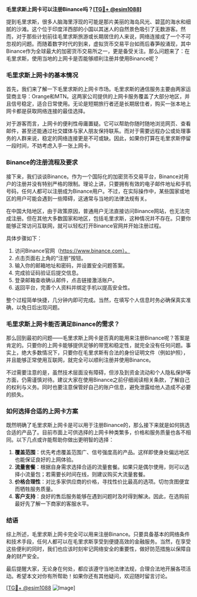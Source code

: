 **毛里求斯上网卡可以注册Binance吗？[[TG💪+ @esim1088](https://t.me/s/esim1088)]**

提到毛里求斯，很多人脑海里浮现的可能是那片美丽的海岛风光、碧蓝的海水和细腻的沙滩。这个位于印度洋西部的小国以其迷人的自然景色吸引了无数游客。然而，对于那些计划前往毛里求斯旅游或长期居住的人来说，网络连接成了一个不可忽视的问题。而随着数字时代的到来，虚拟货币交易平台如雨后春笋般涌现，其中Binance作为全球最大的加密货币交易所之一，更是备受关注。那么问题来了：在毛里求斯，使用当地的上网卡是否能够顺利注册并使用Binance呢？

### **毛里求斯上网卡的基本情况**

首先，我们来了解一下毛里求斯的上网卡市场。毛里求斯的通信服务主要由两家运营商主导：Orange和MTN。这两家公司提供的上网卡服务覆盖了大部分地区，并且信号稳定，适合日常使用。无论是短期旅行者还是长期居住者，购买一张本地上网卡都是获取网络连接的最佳选择。

对于游客而言，上网卡的便利性毋庸置疑。它可以帮助你随时随地浏览网页、查看邮件，甚至还能通过社交媒体与家人朋友保持联系。而对于需要远程办公或处理事务的人群来说，稳定的网络连接更是不可或缺。因此，如果你打算在毛里求斯停留一段时间，不妨考虑入手一张上网卡。

### **Binance的注册流程及要求**

接下来，我们谈谈Binance。作为一个国际化的加密货币交易平台，Binance对用户的注册并没有特别严格的限制。理论上讲，只要拥有有效的电子邮件地址和手机号码，任何人都可以注册成为Binance用户。不过，在实际操作中，某些国家或地区的用户可能会遇到一些障碍，这通常与当地的法律法规有关。

在中国大陆地区，由于政策原因，普通用户无法直接访问Binance网站，也无法完成注册。但在其他大多数国家和地区，包括毛里求斯，这种情况并不存在。只要你能够正常访问互联网，就可以轻松打开Binance官网并开始注册过程。

具体步骤如下：
1. 访问Binance官网（https://www.binance.com）。
2. 点击页面右上角的“注册”按钮。
3. 输入你的邮箱地址和密码，并设置安全问题答案。
4. 完成验证码验证后提交信息。
5. 登录邮箱查收确认邮件，点击链接激活账户。
6. 返回平台，完善个人资料并绑定手机以提高安全性。

整个过程简单快捷，几分钟内即可完成。当然，在填写个人信息时务必确保真实准确，以免日后出现问题。

### **毛里求斯上网卡能否满足Binance的需求？**

那么回到最初的问题——毛里求斯上网卡是否真的能用来注册Binance呢？答案是肯定的。只要你的上网卡能够提供足够的带宽和稳定性，就完全没有任何问题。事实上，绝大多数情况下，只要你在毛里求斯有合法的身份证明文件（例如护照），并且能够正常使用互联网，就完全可以顺利注册并使用Binance。

不过需要注意的是，虽然技术层面没有障碍，但涉及到资金流动和个人隐私保护等方面，仍需谨慎对待。建议大家在使用Binance之前仔细阅读相关条款，了解自己的权利与义务。同时也要注意保管好自己的账户信息，避免泄露给他人造成不必要的损失。

### **如何选择合适的上网卡方案**

既然明确了毛里求斯上网卡是可以用于注册Binance的，那么接下来就是如何挑选合适的产品了。目前市面上可供选择的上网卡种类繁多，价格和服务质量也各不相同。以下几点或许能帮助你做出更明智的选择：

1. **覆盖范围**：优先考虑覆盖范围广、信号强度高的产品。这样即使身处偏远地区也能保证良好的上网体验。
2. **流量套餐**：根据自身需求选择合适的流量套餐。如果只是偶尔使用，则可以选择小流量包；若需要长时间在线，则建议购买大流量套餐。
3. **价格合理性**：对比多家供应商的价格，寻找性价比最高的选项。切勿贪图便宜而牺牲服务质量。
4. **客户支持**：良好的售后服务能够在遇到问题时及时得到解决。因此，在选购前最好先了解一下商家的客服水平。

### **结语**

综上所述，毛里求斯上网卡完全可以用来注册Binance。只要具备基本的网络条件和技术手段，任何人都可以在毛里求斯享受到便捷高效的金融服务。当然，在享受这些便利的同时，我们也应该时刻牢记网络安全的重要性，做好防范措施以保障自身的财产安全。

最后提醒大家，无论身在何处，都应该遵守当地法律法规，合理合法地开展各项活动。希望本文对你有所帮助！如果你还有其他疑问，欢迎随时留言讨论。

[[TG💪+ @esim1088](https://t.me/s/esim1088) ![Image](https://i.postimg.cc/4NQfJmqS/Snipaste-2025-05-13-00-14-12.png)]